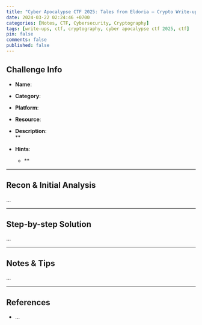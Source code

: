 ```yaml
---
title: "Cyber Apocalypse CTF 2025: Tales from Eldoria – Crypto Write-ups"
date: 2024-03-22 02:24:46 +0700
categories: [Notes, CTF, Cybersecurity, Cryptography]
tags: [write-ups, ctf, cryptography, cyber apocalypse ctf 2025, ctf]
pin: false
comments: false
published: false
---
```


## Challenge Info

- **Name**:   
- **Category**: 
- **Platform**:   
- **Resource**:
- **Description**:  
  **

- **Hints**:  
  - **  


---

## Recon & Initial Analysis

...

---

## Step-by-step Solution

...

---

## Notes & Tips

...

---

## References

- ...
